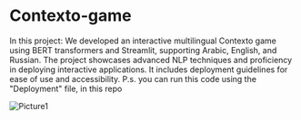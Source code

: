 # Contexto-game
In this project:
We developed an interactive multilingual Contexto game using BERT transformers and Streamlit, supporting Arabic, English, and Russian. The project showcases advanced NLP techniques and proficiency in deploying interactive applications. It includes deployment guidelines for ease of use and accessibility.
P.s. you can run this code using the "Deployment" file, in this repo



![Picture1](https://user-images.githubusercontent.com/115429214/229601541-f1082ad1-8637-4bd7-9ad9-66b1b64e35f7.png)

